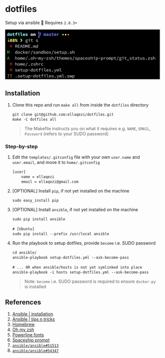 # dotfiles
Setup via ansible 🤖 Requires `2.8.3+`

![zsh][zsh.png]

## Installation
1. Clone this repo and run `make all` from inside the `dotfiles` directory
	```
    git clone git@github.com:ellaqezi/dotfiles.git
    make -C dotfiles all
	```
 
    > The Makefile instructs you on what it requires e.g. `NAME`, `EMAIL`, `Password` (refers to your SUDO password)


### Step-by-step 	
1. Edit the `templates/.gitconfig` file with your own `user.name` and `user.email`, and move it to `home/.gitconfig`

    ```
    [user]
    	name = ellaqezi 
    	email = ellaqezi@gmail.com
    ```

1. [OPTIONAL] Install `pip`, if not yet installed on the machine
	```
    sudo easy_install pip
	```

1. [OPTIONAL] Install `ansible`, if not yet installed on the machine
	```
    sudo pip install ansible
    
    # [Ubuntu]
    sudo pip install --prefix /usr/local ansible
	```

1. Run the playbook to setup dotfiles, provide `become` i.e. SUDO password
	```
    cd ansible/
    ansible-playbook setup-dotfiles.yml --ask-become-pass
    
    # ... OR when ansible/hosts is not yet symlinked into place
    ansible-playbook -i hosts setup-dotfiles.yml --ask-become-pass 
	```
    > Note: `become` i.e. SUDO password is required to ensure `docker-py` is installed

## References
1. [Ansible | installation]
1. [Ansible | tips n tricks]
1. [Homebrew]
1. [Oh my zsh]
1. [Powerline fonts]
1. [Spaceship prompt]
1. [`ansible/ansible#51513`](https://github.com/ansible/ansible/issues/51513#issuecomment-459150769)
1. [`ansible/ansible#54347`](https://github.com/ansible/ansible/pull/54347)

[Ansible | installation]: http://docs.ansible.com/ansible/latest/intro_installation.html#latest-releases-via-pip
[Ansible | tips n tricks]: https://ansible-tips-and-tricks.readthedocs.io/en/latest/os-dependent-tasks/variables/
[Homebrew]: https://brew.sh/
[Oh my zsh]: https://github.com/robbyrussell/oh-my-zsh
[Powerline fonts]: https://github.com/powerline/fonts
[setup playbook]: ./ansible/setup-dotfiles.yml
[Spaceship prompt]: https://github.com/denysdovhan/spaceship-prompt
[filetree]: https://docs.ansible.com/ansible/devel/plugins/lookup/filetree.html
[zsh.png]: docs/zsh.png

